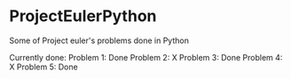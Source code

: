# ProjectEulerPython
Some of Project euler's problems done in Python

Currently done:
Problem 1: Done
Problem 2: X
Problem 3: Done
Problem 4: X
Problem 5: Done
